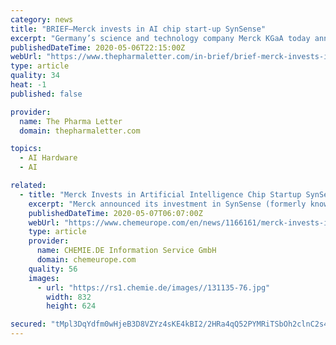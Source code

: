 ```yaml
---
category: news
title: "BRIEF—Merck invests in AI chip start-up SynSense"
excerpt: "Germany’s science and technology company Merck KGaA today announced its investment in SynSense (formerly known as aiCTX), a neuromorphic computing start-up based in China and Switzerland. The start-up’s artificial intelligence (AI) processors and sensors provide an unprecedented combination of ultra-low power consumption and low latency for a broad range of edge applications in smart home,"
publishedDateTime: 2020-05-06T22:15:00Z
webUrl: "https://www.thepharmaletter.com/in-brief/brief-merck-invests-in-ai-chip-start-up-synsense"
type: article
quality: 34
heat: -1
published: false

provider:
  name: The Pharma Letter
  domain: thepharmaletter.com

topics:
  - AI Hardware
  - AI

related:
  - title: "Merck Invests in Artificial Intelligence Chip Startup SynSense in China"
    excerpt: "Merck announced its investment in SynSense (formerly known as aiCTX), a neuromorphic computing startup based in China and Switzerland. The startup’s AI (artificial intelligence) processors and sen"
    publishedDateTime: 2020-05-07T06:07:00Z
    webUrl: "https://www.chemeurope.com/en/news/1166161/merck-invests-in-artificial-intelligence-chip-startup-synsense-in-china.html"
    type: article
    provider:
      name: CHEMIE.DE Information Service GmbH
      domain: chemeurope.com
    quality: 56
    images:
      - url: "https://rs1.chemie.de/images//131135-76.jpg"
        width: 832
        height: 624

secured: "tMpl3DqYdfm0wHjeB3D8VZYz4sKE4kBI2/2HRa4qQ52PYMRiTSbOh2clnC2s406PkPFrmvJJPor4lpWBOPEvSzTpQ9i2gglH38xAo/R0gQ6Nv8assvSMfy9BsfBBRkTZzsYBZj8aKcr5EVICdUjSFhrnk4NE+8Ygm3LqL6n1XUe52o7v93epmoSUeDK6+DodfJzdaJtJi5DwUIzJzTml6e+/S00GdO5DhQgGRW8b79so02fRmapoN4d6bc2AmWovWU7iPaz+1LzGBdbgmbOg//iwKl+HRzMeg8GUr5e2qFI+sLD9iC4lOIG8OUKCxk0O;B5MkjwThqe2xYJAYIiFYJQ=="
---
```


